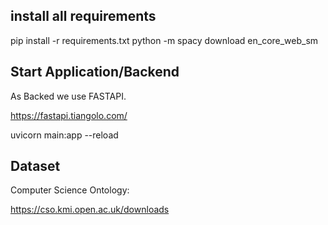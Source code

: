 ## install all requirements
pip install -r requirements.txt
python -m spacy download en_core_web_sm

## Start Application/Backend

As Backed we use FASTAPI.

https://fastapi.tiangolo.com/

uvicorn main:app --reload

## Dataset

Computer Science Ontology:

https://cso.kmi.open.ac.uk/downloads

